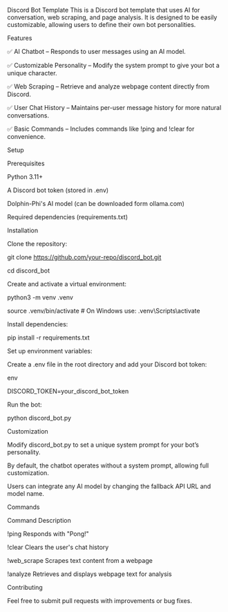 Discord Bot Template
This is a Discord bot template that uses AI for conversation, web scraping, and page analysis. It is designed to be easily customizable, allowing users to define their own bot personalities.

Features

✅ AI Chatbot – Responds to user messages using an AI model.

✅ Customizable Personality – Modify the system prompt to give your bot a unique character.

✅ Web Scraping – Retrieve and analyze webpage content directly from Discord.

✅ User Chat History – Maintains per-user message history for more natural conversations.

✅ Basic Commands – Includes commands like !ping and !clear for convenience.

Setup

Prerequisites

Python 3.11+

A Discord bot token (stored in .env)

Dolphin-Phi's AI model (can be downloaded form ollama.com)

Required dependencies (requirements.txt)

Installation

Clone the repository:

git clone https://github.com/your-repo/discord_bot.git

cd discord_bot

Create and activate a virtual environment:

python3 -m venv .venv

source .venv/bin/activate  # On Windows use: .venv\Scripts\activate

Install dependencies:

pip install -r requirements.txt

Set up environment variables:

Create a .env file in the root directory and add your Discord bot token:

env

DISCORD_TOKEN=your_discord_bot_token

Run the bot:

python discord_bot.py

Customization

Modify discord_bot.py to set a unique system prompt for your bot’s personality.

By default, the chatbot operates without a system prompt, allowing full customization.

Users can integrate any AI model by changing the fallback API URL and model name.

Commands

Command	Description

!ping	Responds with "Pong!"

!clear	Clears the user's chat history

!web_scrape <url>	Scrapes text content from a webpage

!analyze <url>	Retrieves and displays webpage text for analysis

Contributing

Feel free to submit pull requests with improvements or bug fixes.

